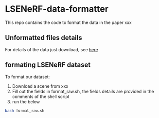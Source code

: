 # LSENeRF-data-formatter
This repo contains the code to format the data in the paper xxx

## Unformatted files details
For details of the data just download, see [here](docs/scene-details.md)

## formating LSENeRF dataset
To format our dataset:
1. Download a scene from xxx
2. Fill out the fields in format_raw.sh, the fields details are provided in the comments of the shell script
3. run the below
```bash
bash format_raw.sh
```
